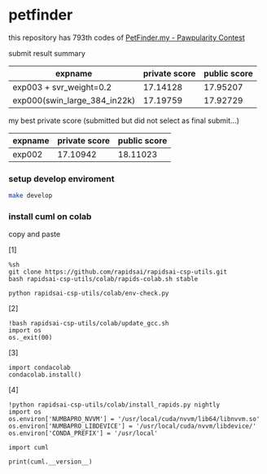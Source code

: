 # petfinder

this repository has 793th codes of [PetFinder.my - Pawpularity Contest](https://www.kaggle.com/c/petfinder-pawpularity-score)

submit result summary

|expname|private score|public score
|-|-|-|
|exp003 + svr_weight=0.2|17.14128|17.95207|
|exp000(swin_large_384_in22k)|17.19759|17.92729|

my best private score (submitted but did not select as final submit...)

|expname|private score|public score
|-|-|-|
|exp002|17.10942|18.11023



### setup develop enviroment

```sh
make develop
```

### install cuml on colab

copy and paste

[1]

```
%sh
git clone https://github.com/rapidsai/rapidsai-csp-utils.git
bash rapidsai-csp-utils/colab/rapids-colab.sh stable

python rapidsai-csp-utils/colab/env-check.py
```

[2]
```
!bash rapidsai-csp-utils/colab/update_gcc.sh
import os
os._exit(00)
```

[3]
```
import condacolab
condacolab.install()
```

[4]
```
!python rapidsai-csp-utils/colab/install_rapids.py nightly
import os
os.environ['NUMBAPRO_NVVM'] = '/usr/local/cuda/nvvm/lib64/libnvvm.so'
os.environ['NUMBAPRO_LIBDEVICE'] = '/usr/local/cuda/nvvm/libdevice/'
os.environ['CONDA_PREFIX'] = '/usr/local'

import cuml

print(cuml.__version__)
```
